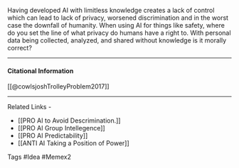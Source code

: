  Having developed AI with limitless knowledge creates a lack of control which can lead to lack of privacy, worsened discrimination and in the worst case the downfall of humanity. When using AI for things like safety, where do you set the line of what privacy do humans have a right to. With personal data being collected, analyzed, and shared without knowledge is it morally correct?

-----
#### Citational Information

[[@cowlsjoshTrolleyProblem2017]]

-----
Related Links -
- [[PRO AI to Avoid Descrimination.]]
- [[PRO AI Group Intellegence]]
- [[PRO AI Predictability]]
- [[ANTI AI Taking a Position of Power]]

Tags #Idea #Memex2
